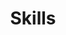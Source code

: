 ---
title: Skills
skills:
  - JavaScript
  - React
  - PHP
  - Node.js
  - WordPress
  - Laravel
  - Angular
  - MySQL
---